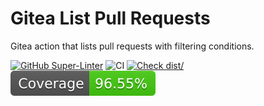 # Gitea List Pull Requests

Gitea action that lists pull requests with filtering conditions.

[![GitHub Super-Linter](https://gitea.com/vicamo/gitea-list-pull-requests/actions/workflows/linter.yml)](https://github.com/super-linter/super-linter)
![CI](https://gitea.com/vicamo/gitea-list-pull-requests/actions/workflows/ci.yml)
[![Check dist/](https://gitea.com/vicamo/gitea-list-pull-requests/actions/workflows/check-dist.yml)](https://gitea.com/vicamo/gitea-list-pull-requests/actions/workflows/check-dist.yml)
[![Coverage](./badges/coverage.svg)](./badges/coverage.svg)
